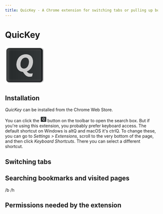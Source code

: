 ```yaml
---
title: QuicKey - A Chrome extension for switching tabs or pulling up bookmarks and history via a Quicksilver-style search.
---
```


# QuicKey

![QuicKey](img/icon-128.png)


## Installation

*QuicKey* can be installed from the Chrome Web Store.

You can click the <img src="img/icon-38.png" style="height: 19px"> button on the toolbar to open the search box.  But if you're using this extension, you probably prefer keyboard access.  The default shortcut on Windows is <key>alt</key><key>Q</key> and macOS it's <key>ctrl</key><key>Q</key>.  To change these, you can go to *Settings > Extensions*, scroll to the very bottom of the page, and then click *Keyboard Shortcuts*.  There you can select a different shortcut.  


## Switching tabs



## Searching bookmarks and visited pages

/b
/h


## Permissions needed by the extension


